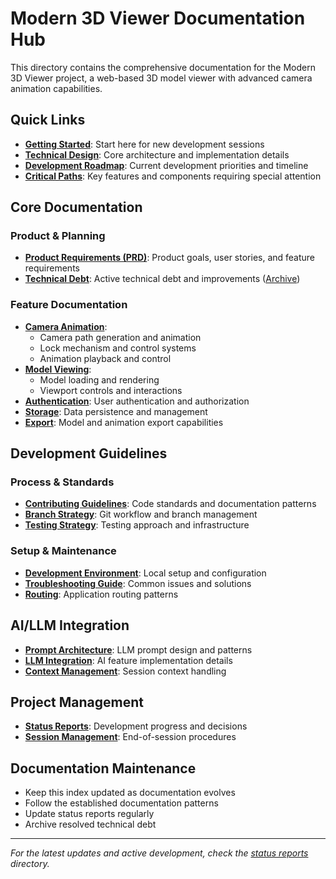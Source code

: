 # Modern 3D Viewer Documentation Hub

This directory contains the comprehensive documentation for the Modern 3D Viewer project, a web-based 3D model viewer with advanced camera animation capabilities.

## Quick Links
* **[Getting Started](./GET_STARTED.md)**: Start here for new development sessions
* **[Technical Design](./TECHNICAL_DESIGN.md)**: Core architecture and implementation details
* **[Development Roadmap](./DEVELOPMENT_ROADMAP.md)**: Current development priorities and timeline
* **[Critical Paths](./CRITICAL_PATHS.md)**: Key features and components requiring special attention

## Core Documentation
### Product & Planning
* **[Product Requirements (PRD)](./PRD.md)**: Product goals, user stories, and feature requirements
* **[Technical Debt](./TECHNICAL_DEBT.md)**: Active technical debt and improvements ([Archive](./TECHNICAL_DEBT_ARCHIVE.md))

### Feature Documentation
* **[Camera Animation](./features/camera-animation/)**: 
  - Camera path generation and animation
  - Lock mechanism and control systems
  - Animation playback and control
* **[Model Viewing](./features/model-viewing/)**: 
  - Model loading and rendering
  - Viewport controls and interactions
* **[Authentication](./features/authentication/)**: User authentication and authorization
* **[Storage](./features/storage/)**: Data persistence and management
* **[Export](./features/export/)**: Model and animation export capabilities

## Development Guidelines
### Process & Standards
* **[Contributing Guidelines](./development/contributing.md)**: Code standards and documentation patterns
* **[Branch Strategy](./development/branch-strategy.md)**: Git workflow and branch management
* **[Testing Strategy](./development/testing-strategy/)**: Testing approach and infrastructure

### Setup & Maintenance
* **[Development Environment](./development/)**: Local setup and configuration
* **[Troubleshooting Guide](./development/troubleshooting/)**: Common issues and solutions
* **[Routing](./development/routing/)**: Application routing patterns

## AI/LLM Integration
* **[Prompt Architecture](./ai/prompt-architecture/)**: LLM prompt design and patterns
* **[LLM Integration](./ai/llm-integration/)**: AI feature implementation details
* **[Context Management](./ai/context-management/)**: Session context handling

## Project Management
* **[Status Reports](./status-reports/)**: Development progress and decisions
* **[Session Management](./END_SESSION.md)**: End-of-session procedures

## Documentation Maintenance
* Keep this index updated as documentation evolves
* Follow the established documentation patterns
* Update status reports regularly
* Archive resolved technical debt

---
*For the latest updates and active development, check the [status reports](./status-reports/) directory.*